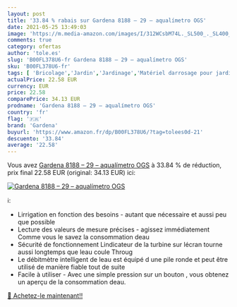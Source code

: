 ```yaml
---
layout: post
title: '33.84 % rabais sur Gardena 8188 – 29 – aqualímetro OGS'
date: 2021-05-25 13:49:03
image: 'https://m.media-amazon.com/images/I/312WCsbM74L._SL500_._SL400_.jpg'
comments: true
category: ofertas
author: 'tole.es'
slug: 'B00FL378U6-fr Gardena 8188 – 29 – aqualímetro OGS'
sku: 'B00FL378U6-fr'
tags: [ 'Bricolage','Jardin','Jardinage','Matériel darrosage pour jardin','Plomberie','Pompes à eau et accessoires','Tuyaux et accessoires darrosage','gardena', ]
actualPrice: 22.58 EUR
currency: EUR
price: 22.58
comparePrice: 34.13 EUR
prodname: 'Gardena 8188 – 29 – aqualímetro OGS'
country: 'fr'
flag: '🇫🇷'
brand: 'Gardena'
buyurl: 'https://www.amazon.fr/dp/B00FL378U6/?tag=tolees0d-21'
descuento: '33.84'
average: '22.58'
---
```


Vous avez [Gardena 8188 – 29 – aqualímetro OGS](https://www.amazon.fr/dp/B00FL378U6/?tag=tolees0d-21)  à  33.84 % de réduction, prix final  22.58 EUR (original: 34.13 EUR) ici:

[![Gardena 8188 – 29 – aqualímetro OGS](https://m.media-amazon.com/images/I/312WCsbM74L._SL500_._SL400_.jpg)](https://www.amazon.fr/dp/B00FL378U6/?tag=tolees0d-21)

ℹ️:

- Lirrigation en fonction des besoins - autant que nécessaire et aussi peu que possible
- Lecture des valeurs de mesure précises - agissez immédiatement Comme vous le savez la consommation deau
- Sécurité de fonctionnement Lindicateur de la turbine sur lécran tourne aussi longtemps que leau coule Throug
- Le débitmètre intelligent de leau est équipé d une pile ronde et peut être utilisé de manière fiable tout de suite
- Facile à utiliser - Avec une simple pression sur un bouton , vous obtenez un aperçu de la consommation deau.

[🛒 Achetez-le maintenant!!](https://www.amazon.fr/dp/B00FL378U6/?tag=tolees0d-21)
